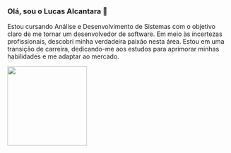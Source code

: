 ### Olá, sou o Lucas Alcantara 👋

Estou cursando Análise e Desenvolvimento de Sistemas com o objetivo claro de me tornar um desenvolvedor de software. Em meio às incertezas profissionais, descobri minha verdadeira paixão nesta área. Estou em uma transição de carreira, dedicando-me aos estudos para aprimorar minhas habilidades e me adaptar ao mercado.

<div>
<a href="https://github.com/seu-usuário-aqui">
<img loading="lazy" height="180em" src="https://github-readme-stats.vercel.app/api/top-langs/?username=lucasAlcantara01&layout=compact&langs_count=7&theme=dracula"/>
</div>

